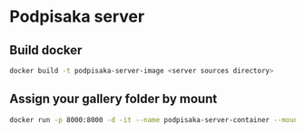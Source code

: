 # Podpisaka server

## Build docker
```bash
docker build -t podpisaka-server-image <server sources directory>
```
## Assign your gallery folder by mount

```bash
docker run -p 8000:8000 -d -it --name podpisaka-server-container --mount type=bind,source=<local gallery path>,target=/usr/src/podpisaka/gallery podpisaka-server-image
```